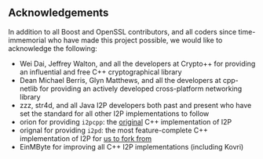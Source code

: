 ## Acknowledgements
In addition to all Boost and OpenSSL contributors, and all coders since time-immemorial who have made this project possible, we would like to acknowledge the following:

- Wei Dai, Jeffrey Walton, and all the developers at Crypto++ for providing an influential and free C++ cryptographical library
- Dean Michael Berris, Glyn Matthews, and all the developers at cpp-netlib for providing an actively developed cross-platform networking library
- zzz, str4d, and all Java I2P developers both past and present who have set the standard for all other I2P implementations to follow
- orion for providing ```i2pcpp```: the [original](http://git.repo.i2p.xyz/w/i2pcpp.git) C++ implementation of I2P
- orignal for providing ```i2pd```: the most feature-complete C++ implementation of I2P for [us to fork from](https://github.com/purplei2p/i2pd/commit/45d27f8ddc43e220a9eea42de41cb67d5627a7d3)
- EinMByte for improving all C++ I2P implementations (including Kovri)
